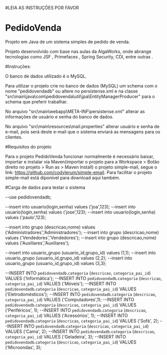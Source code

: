 #LEIA AS INSTRUÇÕES POR FAVOR

# PedidoVenda
Projeto em Java de um sistema simples de pedido de venda.

Projeto desenvolvido com base nas aulas da AlgaWorks, onde abrange tecnologias como JSF , Primefaces , Spring Security, CDI, entre outras .

#Instruções:

O banco de dados utilizado é o MySQL.

Para utilizar o projeto crie no banco de dados (MySQL) um schema com o nome "pedidovendadb" ou altere no persistense.xml e na classe "src\main\java\com\pedidovenda\util\jpa\EntityManagerProducer" para o schema que preferir trabalhar.

No arquivo "src\main\webapp\META-INF\persistense.xml" alterar as informações de usuário e senha do banco de dados.

No arquivo "src\main\resources\mail.properties" alterar usuário e senha de e-mail, pois será deste e-mail que o sistema enviará 
as mensagens para os clientes.

#Requisitos do projeto

Para o projeto PedidoVenda funcionar normalmente é necessário baixar, importar e instalar via Maven(importar o projeto para a Workspace > Botão direito no projeto > Run as > Maven Install) o projeto simple-mail, segue o link: 
https://github.com/codylerum/simple-email.
Para facilitar o projeto simple-mail está diponível para download aqui também.

#Carga de dados para testar o sistema

--use pedidovendadb;

--insert into usuario(login,senha) values ('joa',123);
--insert into usuario(login,senha) values ('jose',123);
--insert into usuario(login,senha) values ('paulo',123);

--insert into grupo (descricao,nome) values ('Administradores','Administradores');
--insert into grupo (descricao,nome) values ('Vendedores','Vendedores');
--insert into grupo (descricao,nome) values ('Auxiliares','Auxiliares');

--insert into usuario_grupo (usuario_id,grupo_id) values (1,1);
--insert into usuario_grupo (usuario_id,grupo_id) values (2,2);
--insert into usuario_grupo (usuario_id,grupo_id) values (3,3);

--INSERT INTO `pedidovendadb`.`categoria` (`descricao`, `categoria_pai_id`) VALUES ('Informática');
--INSERT INTO `pedidovendadb`.`categoria` (`descricao`, `categoria_pai_id`) VALUES ('Móveis');
--INSERT INTO `pedidovendadb`.`categoria` (`descricao`, `categoria_pai_id`) VALUES ('Eletrodomésticos');
--INSERT INTO `pedidovendadb`.`categoria` (`descricao`, `categoria_pai_id`) VALUES ('Computadores',1);
--INSERT INTO `pedidovendadb`.`categoria` (`descricao`, `categoria_pai_id`) VALUES ('Periféricos', 1);
--INSERT INTO `pedidovendadb`.`categoria` (`descricao`, `categoria_pai_id`) VALUES ('Acessórios', 1);
--INSERT INTO `pedidovendadb`.`categoria` (`descricao`, `categoria_pai_id`) VALUES ('Sofá', 2);
--INSERT INTO `pedidovendadb`.`categoria` (`descricao`, `categoria_pai_id`) VALUES ('Cama', 2);
--INSERT INTO `pedidovendadb`.`categoria` (`descricao`, `categoria_pai_id`) VALUES ('Geladeira', 3);
--INSERT INTO `pedidovendadb`.`categoria` (`descricao`, `categoria_pai_id`) VALUES ('Microondas', 3);
